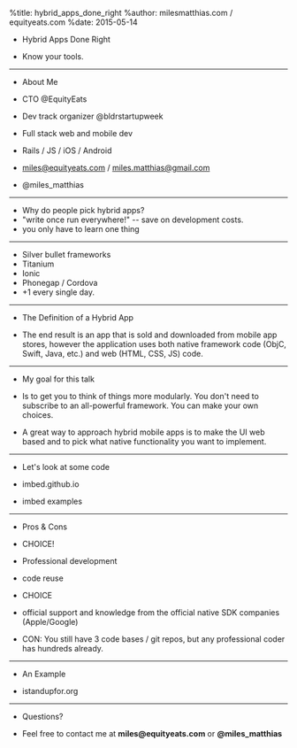 %title: hybrid_apps_done_right
%author: milesmatthias.com / equityeats.com
%date: 2015-05-14

* Hybrid Apps Done Right

* Know your tools.

---

* About Me

* CTO @EquityEats
* Dev track organizer @bldrstartupweek
* Full stack web and mobile dev
* Rails / JS / iOS / Android 
* miles@equityeats.com / miles.matthias@gmail.com
* @miles_matthias

---

* Why do people pick hybrid apps?
* "write once run everywhere!" -- save on development costs.
* you only have to learn one thing

---

* Silver bullet frameworks
* Titanium
* Ionic
* Phonegap / Cordova
* +1 every single day.

---

* The Definition of a Hybrid App

* The end result is an app that is sold and downloaded from mobile app stores, however the application uses both native framework code (ObjC, Swift, Java, etc.) and web (HTML, CSS, JS) code.

---

* My goal for this talk

* Is to get you to think of things more modularly. You don't need to subscribe to an all-powerful framework. You can make your own choices.

* A great way to approach hybrid mobile apps is to make the UI web based and to pick what native functionality you want to implement.

---

* Let's look at some code

* imbed.github.io
* imbed examples

---

* Pros & Cons

* CHOICE!
* Professional development
* code reuse
* CHOICE
* official support and knowledge from the official native SDK companies (Apple/Google)

* CON: You still have 3 code bases / git repos, but any professional coder has hundreds already.

---

* An Example


* istandupfor.org

---

* Questions?

* Feel free to contact me at __miles@equityeats.com__ or __@miles_matthias__



